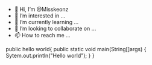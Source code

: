 - 👋 Hi, I’m @Misskeonz
- 👀 I’m interested in ...
- 🌱 I’m currently learning ...
- 💞️ I’m looking to collaborate on ...
- 📫 How to reach me ...

<!---
Misskeonz/Misskeonz is a ✨ special ✨ repository because its `README.md` (this file) appears on your GitHub profile.
You can click the Preview link to take a look at your changes.
--->
public hello world{
public static void main(String[]args)
{
Sytem.out.println("Hello world");
}
}
